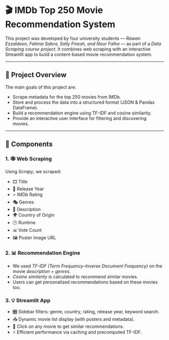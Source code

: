 # 🎬 IMDb Top 250 Movie Recommendation System

This project was developed by four university students — *Rawan Ezzaldeen, Fatima Sabra, Sally Fniesh, and Nour Falha* — as part of a *Data Scraping course project*. It combines web scraping with an interactive Streamlit app to build a content-based movie recommendation system.

---

## 📌 Project Overview

The main goals of this project are:
- Scrape metadata for the top 250 movies from IMDb.
- Store and process the data into a structured format (JSON & Pandas DataFrame).
- Build a recommendation engine using TF-IDF and cosine similarity.
- Provide an interactive user interface for filtering and discovering movies.

---

## 🧱 Components

### 1. 🕸 Web Scraping
Using *Scrapy*, we scraped:
- 🎞 Title
- 📅 Release Year
- ⭐ IMDb Rating
- 🎭 Genres
- 🧾 Description
- 🌍 Country of Origin
- 🕒 Runtime
- 📊 Vote Count
- 🖼 Poster Image URL

### 2. 📊 Recommendation Engine
- We used *TF-IDF (Term Frequency–Inverse Document Frequency)* on the movie *description + genres*.
- *Cosine similarity* is calculated to recommend similar movies.
- Users can get personalized recommendations based on these movies too.

### 3. 💡 Streamlit App
- 🎛 Sidebar filters: genre, country, rating, release year, keyword search.
- 📥 Dynamic movie list display (with posters and metadata).
- 🎯 Click on any movie to get similar recommendations.
- ⚡ Efficient performance via caching and precomputed TF-IDF.

